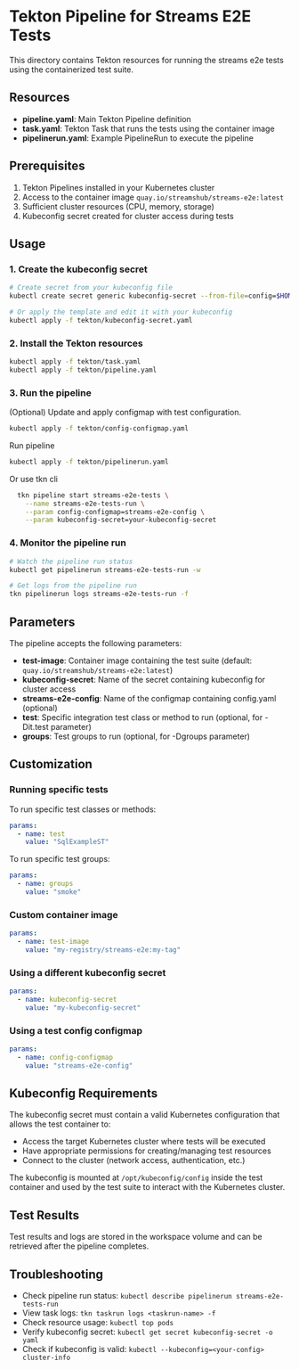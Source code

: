 # Tekton Pipeline for Streams E2E Tests

This directory contains Tekton resources for running the streams e2e tests using the containerized test suite.

## Resources

- **pipeline.yaml**: Main Tekton Pipeline definition
- **task.yaml**: Tekton Task that runs the tests using the container image
- **pipelinerun.yaml**: Example PipelineRun to execute the pipeline

## Prerequisites

1. Tekton Pipelines installed in your Kubernetes cluster
2. Access to the container image `quay.io/streamshub/streams-e2e:latest`
3. Sufficient cluster resources (CPU, memory, storage)
4. Kubeconfig secret created for cluster access during tests

## Usage

### 1. Create the kubeconfig secret

```bash
# Create secret from your kubeconfig file
kubectl create secret generic kubeconfig-secret --from-file=config=$HOME/.kube/config

# Or apply the template and edit it with your kubeconfig
kubectl apply -f tekton/kubeconfig-secret.yaml
```

### 2. Install the Tekton resources

```bash
kubectl apply -f tekton/task.yaml
kubectl apply -f tekton/pipeline.yaml
```

### 3. Run the pipeline

(Optional) Update and apply configmap with test configuration.

```bash
kubectl apply -f tekton/config-configmap.yaml
```

Run pipeline

```bash
kubectl apply -f tekton/pipelinerun.yaml
```

Or use tkn cli

```bash
  tkn pipeline start streams-e2e-tests \
    --name streams-e2e-tests-run \
    --param config-configmap=streams-e2e-config \
    --param kubeconfig-secret=your-kubeconfig-secret
```

### 4. Monitor the pipeline run

```bash
# Watch the pipeline run status
kubectl get pipelinerun streams-e2e-tests-run -w

# Get logs from the pipeline run
tkn pipelinerun logs streams-e2e-tests-run -f
```

## Parameters

The pipeline accepts the following parameters:

- **test-image**: Container image containing the test suite (default: `quay.io/streamshub/streams-e2e:latest`)
- **kubeconfig-secret**: Name of the secret containing kubeconfig for cluster access
- **streams-e2e-config**: Name of the configmap containing config.yaml (optional)
- **test**: Specific integration test class or method to run (optional, for -Dit.test parameter)
- **groups**: Test groups to run (optional, for -Dgroups parameter)

## Customization

### Running specific tests

To run specific test classes or methods:

```yaml
params:
  - name: test
    value: "SqlExampleST"
```

To run specific test groups:

```yaml
params:
  - name: groups
    value: "smoke"
```

### Custom container image

```yaml
params:
  - name: test-image
    value: "my-registry/streams-e2e:my-tag"
```

### Using a different kubeconfig secret

```yaml
params:
  - name: kubeconfig-secret
    value: "my-kubeconfig-secret"
```

### Using a test config configmap

```yaml
params:
  - name: config-configmap
    value: "streams-e2e-config"
```

## Kubeconfig Requirements

The kubeconfig secret must contain a valid Kubernetes configuration that allows the test container to:

- Access the target Kubernetes cluster where tests will be executed
- Have appropriate permissions for creating/managing test resources
- Connect to the cluster (network access, authentication, etc.)

The kubeconfig is mounted at `/opt/kubeconfig/config` inside the test container and used by the test suite to interact with the Kubernetes cluster.

## Test Results

Test results and logs are stored in the workspace volume and can be retrieved after the pipeline completes.

## Troubleshooting

- Check pipeline run status: `kubectl describe pipelinerun streams-e2e-tests-run`
- View task logs: `tkn taskrun logs <taskrun-name> -f`
- Check resource usage: `kubectl top pods`
- Verify kubeconfig secret: `kubectl get secret kubeconfig-secret -o yaml`
- Check if kubeconfig is valid: `kubectl --kubeconfig=<your-config> cluster-info`